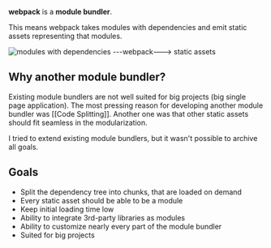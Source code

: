**webpack** is a **module bundler**.

This means webpack takes modules with dependencies and emit static assets representing that modules.

![modules with dependencies ---webpack---> static assets](http://webpack.github.io/assets/what-is-webpack.png)

## Why another module bundler?

Existing module bundlers are not well suited for big projects (big single page application). The most pressing reason for developing another module bundler was [[Code Splitting]]. Another one was that other static assets should fit seamless in the modularization.

I tried to extend existing module bundlers, but it wasn't possible to archive all goals.

## Goals

* Split the dependency tree into chunks, that are loaded on demand
* Every static asset should be able to be a module
* Keep initial loading time low
* Ability to integrate 3rd-party libraries as modules
* Ability to customize nearly every part of the module bundler
* Suited for big projects
